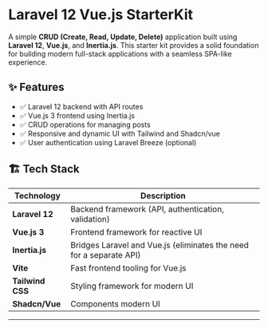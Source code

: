# Laravel 12 Vue.js StarterKit

A simple **CRUD (Create, Read, Update, Delete)** application built using **Laravel 12**, **Vue.js**, and **Inertia.js**. This starter kit provides a solid foundation for building modern full-stack applications with a seamless SPA-like experience.

## ✨ Features

- ✅ Laravel 12 backend with API routes
- ✅ Vue.js 3 frontend using Inertia.js
- ✅ CRUD operations for managing posts
- ✅ Responsive and dynamic UI with Tailwind and Shadcn/vue
- ✅ User authentication using Laravel Breeze (optional)

## 🏗 Tech Stack

| Technology      | Description                                                         |
|-----------------|---------------------------------------------------------------------|
| **Laravel 12**  | Backend framework (API, authentication, validation)                 |
| **Vue.js 3**    | Frontend framework for reactive UI                                  |
| **Inertia.js**  | Bridges Laravel and Vue.js (eliminates the need for a separate API) |
| **Vite**        | Fast frontend tooling for Vue.js                                    |
| **Tailwind CSS** | Styling framework for modern UI                                     |
| **Shadcn/Vue**  | Components modern UI                                                |

---
